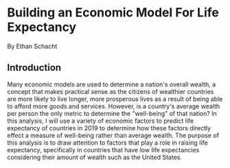 # Building an Economic Model For Life Expectancy

By Ethan Schacht

## Introduction

Many economic models are used to determine a nation's overall wealth, a concept that makes practical sense as the citizens of wealthier countries are more likely to live longer, more prosperous lives as a result of being able to afford more goods and services.  However, is a country's average wealth per person the only metric to determine the "well-being" of that nation? In this analysis, I will use a variety of economic factors to predict life expectancy of countries in 2019 to determine how these factors directly effect a measure of well-being rather than average wealth.  The purpose of this analysis is to draw attention to factors that play a role in raising life expectancy, specifically in countries that have low life expectancies considering their amount of wealth such as the United States.
